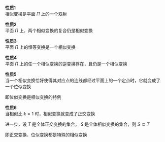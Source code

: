 **性质1**  
相似变换是平面 $\Pi$ 上的一个双射  
  
**性质2**  
平面 $\Pi$ 上，两个相似变换的复合仍是相似变换  
  
**性质3**  
平面 $\Pi$ 上的恒等变换是一个相似变换  
  
**性质4**  
平面 $\Pi$ 上的任一个相似变换的逆变换存在，且仍是一个相似变换  
  
**性质5**  
当一个相似变换恰好使得其对应点的连线都经过平面上的一个定点时，它就变成了一个位似变换  
  
即位似变换是相似变换的特例  
  
**性质6**  
当相似比 $k=1$ 时，相似变换就变成了正交变换  
  
进一步，设 $T$ 是全体正交变换的集合， $S$ 是全体相似变换的集合，则 $S\subset T$  
  
即正交变换，位似变换都是特殊的相似变换  
